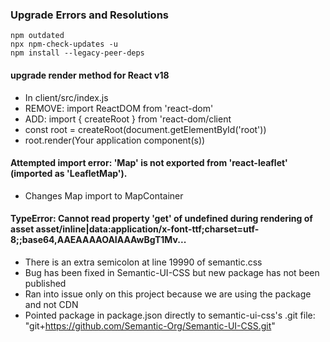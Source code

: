 ### Upgrade Errors and Resolutions

```
npm outdated
npx npm-check-updates -u
npm install --legacy-peer-deps
```

#### upgrade render method for React v18

- In client/src/index.js
- REMOVE: import ReactDOM from 'react-dom'
- ADD: import { createRoot } from 'react-dom/client
- const root = createRoot(document.getElementById('root'))
- root.render(Your application component(s))

#### Attempted import error: 'Map' is not exported from 'react-leaflet' (imported as 'LeafletMap').

- Changes Map import to MapContainer

#### TypeError: Cannot read property 'get' of undefined during rendering of asset asset/inline|data:application/x-font-ttf;charset=utf-8;;base64,AAEAAAAOAIAAAwBgT1Mv...

- There is an extra semicolon at line 19990 of semantic.css
- Bug has been fixed in Semantic-UI-CSS but new package has not been published
- Ran into issue only on this project because we are using the package and not CDN
- Pointed package in package.json directly to semantic-ui-css's .git file: "git+https://github.com/Semantic-Org/Semantic-UI-CSS.git"


